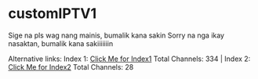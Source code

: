 # customIPTV1
Sige na pls wag nang mainis, bumalik kana sakin
Sorry na nga ikay nasaktan, bumalik kana sakiiiiiiin


Alternative links:
Index 1: [Click Me for Index1](https://iptv-1.clarenceestoya.repl.co/index.m3u) 
Total Channels: 334
|
Index 2: [Click Me for Index2](https://iptv-1.clarenceestoya.repl.co/index2.m3u)
Total Channels: 28
